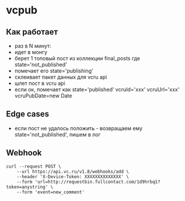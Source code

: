 # vcpub

## Как работает

- раз в N минут:
- идет в монгу
- берет 1 топовый пост из коллекции final_posts где state='not_published'
- помечает его state='publishing'
- склеивает пакет данных для vcru api
- шлет пост в vcru api
- если ок, помечает как state='published' vcruId='xxx' vcruUrl='xxx' vcruPubDate=new Date

## Edge cases

- если пост не удалось положить - возвращаем ему state='not_published', пишем в лог

## Webhook

    curl --request POST \
        --url https://api.vc.ru/v1.8/webhooks/add \
        --header 'X-Device-Token: XXXXXXXXXXXXXX' \
        --form 'url=http://requestbin.fullcontact.com/1d9hrbq1?token=anystring' \
        --form 'event=new_comment'
